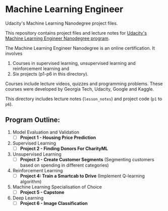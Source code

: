 # Machine Learning Engineer
Udacity's Machine Learning Nanodegree project files.

This repository contains project files and lecture notes for [Udacity's Machine Learning Engineer Nanodegree program](https://www.udacity.com/course/machine-learning-engineer-nanodegree--nd009).

The Machine Learning Engineer Nanodegree is an online certification. It involves

1. Courses in supervised learning, unsupervised learning and reinforcement learning and
2. Six projects (p1-p6 in this directory).

Courses include lecture videos, quizzes and programming problems. These courses were developed by Georgia Tech, Udacity, Google and Kaggle.

This directory includes lecture notes (`lesson_notes`) and project code (`p1` to `p6`).

## Program Outline:

1. Model Evaluation and Validation
	- [ ] **Project 1 - Housing Price Prediction**
2. Supervised Learning
	- [ ] **Project 2 - Finding Donors For CharityML**
3. Unsupervised Learning
	- [ ] **Project 3 - Create Customer Segments** (Segmenting customers based on spending in different categories)
4. Reinforcement Learning
	- [ ] **Project 4: Train a Smartcab to Drive** (Implement Q-learning algorithm)
5. Machine Learning Specialisation of Choice
	- [ ] **Project 5 - Capstone**
6. Deep Learning
	- [ ] **Project 6 - Image Classification**
